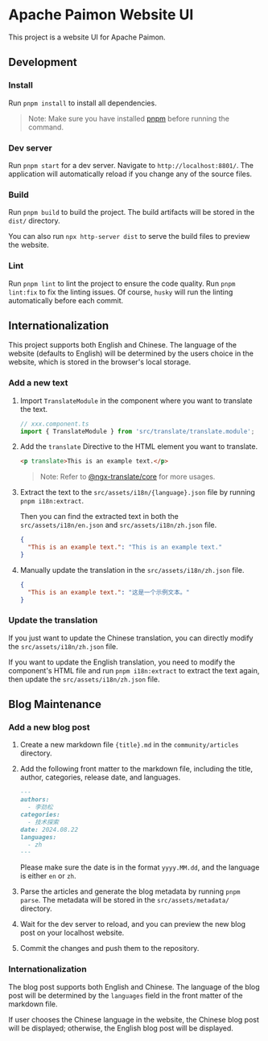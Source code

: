 # Apache Paimon Website UI

This project is a website UI for Apache Paimon.

## Development

### Install

Run `pnpm install` to install all dependencies.

> Note: Make sure you have installed [pnpm](https://pnpm.io/) before running the command.

### Dev server

Run `pnpm start` for a dev server. Navigate to `http://localhost:8801/`. The application will automatically reload if you change any of the source files.

### Build

Run `pnpm build` to build the project. The build artifacts will be stored in the `dist/` directory.

You can also run `npx http-server dist` to serve the build files to preview the website.

### Lint

Run `pnpm lint` to lint the project to ensure the code quality. Run `pnpm lint:fix` to fix the linting issues. Of course, `husky` will run the linting automatically before each commit.

## Internationalization

This project supports both English and Chinese. The language of the website (defaults to English) will be determined by the users choice in the website, which is stored in the browser's local storage.

### Add a new text

1. Import `TranslateModule` in the component where you want to translate the text.

    ```typescript
   // xxx.component.ts
    import { TranslateModule } from 'src/translate/translate.module';
    ```

2. Add the `translate` Directive to the HTML element you want to translate.

    ```html
    <p translate>This is an example text.</p>
    ```
   
    > Note: Refer to [@ngx-translate/core](https://github.com/ngx-translate/core) for more usages.

3. Extract the text to the `src/assets/i18n/{language}.json` file by running `pnpm i18n:extract`. 

    Then you can find the extracted text in both the `src/assets/i18n/en.json` and `src/assets/i18n/zh.json` file.

    ```json
    {
      "This is an example text.": "This is an example text."
    }
    ```
   
4. Manually update the translation in the `src/assets/i18n/zh.json` file.

    ```json
    {
      "This is an example text.": "这是一个示例文本。"
    }
    ```

### Update the translation

If you just want to update the Chinese translation, you can directly modify the `src/assets/i18n/zh.json` file.

If you want to update the English translation, you need to modify the component's HTML file and run `pnpm i18n:extract` to extract the text again, then update the `src/assets/i18n/zh.json` file.

## Blog Maintenance

### Add a new blog post

1. Create a new markdown file `{title}.md` in the `community/articles` directory.
2. Add the following front matter to the markdown file, including the title, author, categories, release date, and languages.

    ```markdown
    ---
    authors:
      - 李劲松
    categories:
      - 技术探索
    date: 2024.08.22
    languages:
      - zh
    ---
    ```

   Please make sure the date is in the format `yyyy.MM.dd`, and the language is either `en` or `zh`.

3. Parse the articles and generate the blog metadata by running `pnpm parse`. The metadata will be stored in the `src/assets/metadata/` directory.
4. Wait for the dev server to reload, and you can preview the new blog post on your localhost website.
5. Commit the changes and push them to the repository.

### Internationalization

The blog post supports both English and Chinese. The language of the blog post will be determined by the `languages` field in the front matter of the markdown file.

If user chooses the Chinese language in the website, the Chinese blog post will be displayed; otherwise, the English blog post will be displayed.
